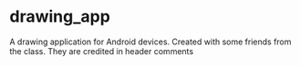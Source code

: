 # drawing_app
A drawing application for Android devices. Created with some friends from the class. They are credited in header comments
